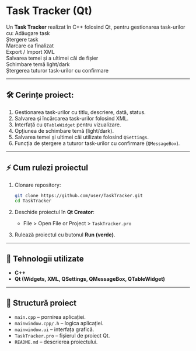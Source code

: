 # Task Tracker (Qt)

Un **Task Tracker** realizat în C++ folosind Qt, pentru gestionarea task-urilor cu:
 Adăugare task  
 Ștergere task  
 Marcare ca finalizat  
 Export / Import XML  
 Salvarea temei și a ultimei căi de fișier  
 Schimbare temă light/dark  
 Ștergerea tuturor task-urilor cu confirmare

---

## 🛠 Cerințe proiect:
1. Gestionarea task-urilor cu titlu, descriere, dată, status.
2. Salvarea și încărcarea task-urilor folosind XML.
3. Interfață cu `QTableWidget` pentru vizualizare.
4. Opțiunea de schimbare temă (light/dark).
5. Salvarea temei și ultimei căi utilizate folosind `QSettings`.
6. Funcția de ștergere a tuturor task-urilor cu confirmare (`QMessageBox`).

---

## ⚡ Cum rulezi proiectul

1. Clonare repository:
    ```bash
    git clone https://github.com/user/TaskTracker.git
    cd TaskTracker
    ```

2. Deschide proiectul în **Qt Creator**:
    - File > Open File or Project > `TaskTracker.pro`

3. Rulează proiectul cu butonul **Run (verde)**.

---

## 🧩 Tehnologii utilizate
- **C++**
- **Qt (Widgets, XML, QSettings, QMessageBox, QTableWidget)**

---

## 📂 Structură proiect
- `main.cpp` – pornirea aplicației.
- `mainwindow.cpp/.h` – logica aplicației.
- `mainwindow.ui` – interfața grafică.
- `TaskTracker.pro` – fișierul de proiect Qt.
- `README.md` – descrierea proiectului.
